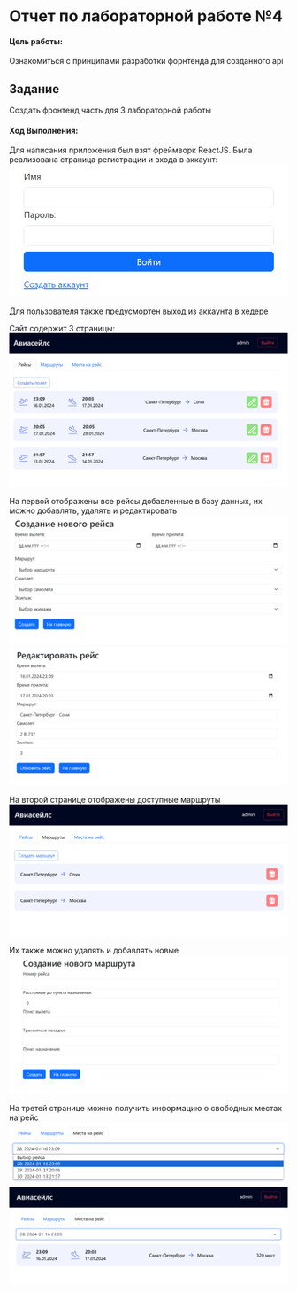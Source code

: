 # Отчет по лабораторной работе №4

#### Цель работы:

Ознакомиться с принципами разработки форнтенда для созданного api

## Задание

Создать фронтенд часть для 3 лабораторной работы

#### Ход Выполнения:

Для написания приложения был взят фреймворк ReactJS.
Была реализована страница регистрации и входа в аккаунт:
![Alt text](image-19.png)

Для пользователя также предусмортен выход из аккаунта в хедере

Сайт содержит 3 страницы:
![Alt text](image-20.png)

На первой отображены все рейсы добавленные в базу данных, их можно добавлять, удалять и редактировать
![Alt text](image-21.png)
![Alt text](image-22.png)

На второй странице отображены доступные маршруты
![Alt text](image-23.png)

Их также можно удалять и добавлять новые
![Alt text](image-24.png)

На третей странице можно получить информацию о свободных местах на рейс
![Alt text](image-26.png)
![Alt text](image-25.png)
